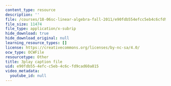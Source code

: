 ```yaml
---
content_type: resource
description: ''
file: /courses/18-06sc-linear-algebra-fall-2011/e90fdb554efcc5eb4c6cfd9cad60a815_3cMyj8EKFGo.srt
file_size: 11474
file_type: application/x-subrip
hide_download: true
hide_download_original: null
learning_resource_types: []
license: https://creativecommons.org/licenses/by-nc-sa/4.0/
ocw_type: OCWFile
resourcetype: Other
title: 3play caption file
uid: e90fdb55-4efc-c5eb-4c6c-fd9cad60a815
video_metadata:
  youtube_id: null
---
```

